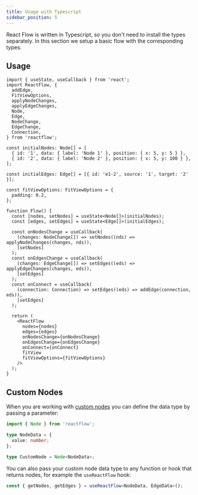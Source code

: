 ```yaml
---
title: Usage with Typescript
sidebar_position: 5
---
```


React Flow is written in Typescript, so you don't need to install the types separately. In this section we setup a basic flow with the corresponding types.

## Usage

```tsx
import { useState, useCallback } from 'react';
import ReactFlow, {
  addEdge,
  FitViewOptions,
  applyNodeChanges,
  applyEdgeChanges,
  Node,
  Edge,
  NodeChange,
  EdgeChange,
  Connection,
} from 'reactflow';

const initialNodes: Node[] = [
  { id: '1', data: { label: 'Node 1' }, position: { x: 5, y: 5 } },
  { id: '2', data: { label: 'Node 2' }, position: { x: 5, y: 100 } },
];

const initialEdges: Edge[] = [{ id: 'e1-2', source: '1', target: '2' }];

const fitViewOptions: FitViewOptions = {
  padding: 0.2,
};

function Flow() {
  const [nodes, setNodes] = useState<Node[]>(initialNodes);
  const [edges, setEdges] = useState<Edge[]>(initialEdges);

  const onNodesChange = useCallback(
    (changes: NodeChange[]) => setNodes((nds) => applyNodeChanges(changes, nds)),
    [setNodes]
  );
  const onEdgesChange = useCallback(
    (changes: EdgeChange[]) => setEdges((eds) => applyEdgeChanges(changes, eds)),
    [setEdges]
  );
  const onConnect = useCallback(
    (connection: Connection) => setEdges((eds) => addEdge(connection, eds)),
    [setEdges]
  );

  return (
    <ReactFlow
      nodes={nodes}
      edges={edges}
      onNodesChange={onNodesChange}
      onEdgesChange={onEdgesChange}
      onConnect={onConnect}
      fitView
      fitViewOptions={fitViewOptions}
    />
  );
}
```

## Custom Nodes

When you are working with [custom nodes](/docs/api/nodes/custom-nodes) you can define the data type by passing a parameter:

```ts
import { Node } from 'reactflow';

type NodeData = {
  value: number;
};

type CustomNode = Node<NodeData>;
```

You can also pass your custom node data type to any function or hook that returns nodes, for example the `useReactFlow` hook:

```ts
const { getNodes, getEdges } = useReactFlow<NodeData, EdgeData>();
```
